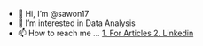 - 👋 Hi, I’m @sawon17
- 👀 I’m interested in Data Analysis
- 📫 How to reach me ... <a href="https://sawon17081997.medium.com/"> 1. For Articles  <a href="https://www.linkedin.com/in/sawon-bhattacharya-890187167/"> 2. Linkedin 

<!---
sawon17/sawon17 is a ✨ special ✨ repository because its `README.md` (this file) appears on your GitHub profile.
You can click the Preview link to take a look at your changes.
--->
